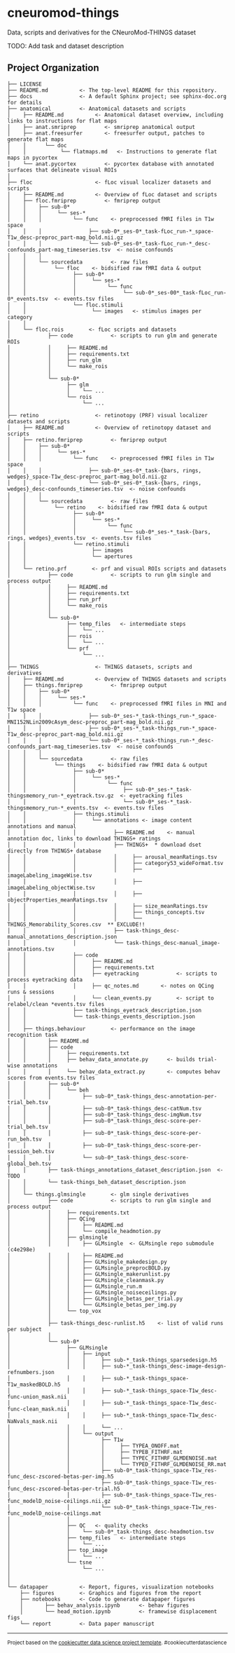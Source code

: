 cneuromod-things
==============================

Data, scripts and derivatives for the CNeuroMod-THINGS dataset

TODO: Add task and dataset description

Project Organization
------------

    ├── LICENSE
    ├── README.md          <- The top-level README for this repository.
    ├── docs               <- A default Sphinx project; see sphinx-doc.org for details
    ├── anatomical         <- Anatomical datasets and scripts
    │    ├── README.md          <- Anatomical dataset overview, including links to instructions for flat maps
    │    ├── anat.smriprep         <- smriprep anatomical output
    │    ├── anat.freesurfer       <- freesurfer output, patches to generate flat maps
    │    │      └── doc         
    │    │           └── flatmaps.md   <- Instructions to generate flat maps in pycortex
    │    └── anat.pycortex         <- pycortex database with annotated surfaces that delineate visual ROIs
    │
    ├── floc                    <- fLoc visual localizer datasets and scripts
    │    ├── README.md          <- Overview of fLoc dataset and scripts
    │    ├── floc.fmriprep         <- fmriprep output
    │    │    ├── sub-0*
    │    │    │     └── ses-*
    │    │    │          └── func    <- preprocessed fMRI files in T1w space
    │    │    │               ├── sub-0*_ses-0*_task-fLoc_run-*_space-T1w_desc-preproc_part-mag_bold.nii.gz
    │    │    │               └── sub-0*_ses-0*_task-fLoc_run-*_desc-confounds_part-mag_timeseries.tsv  <- noise confounds
    │    │    │  
    │    │    └── sourcedata         <- raw files
    │    │         └── floc    <- bidsified raw fMRI data & output   
    │    │               ├── sub-0*
    │    │               │     └── ses-*
    │    │               │          └── func
    │    │               │               └── sub-0*_ses-00*_task-fLoc_run-0*_events.tsv  <- events.tsv files
    │    │               └── floc.stimuli
    │    │                     └── images   <- stimulus images per category
    │    │
    │    └── floc.rois        <- fLoc scripts and datasets
    │            ├── code            <- scripts to run glm and generate ROIs
    │            │     ├── README.md    
    │            │     ├── requirements.txt          
    │            │     ├── run_glm    
    │            │     └── make_rois    
    │            │
    │            └── sub-0*
    │                  ├── glm
    │                  │    └── ...
    │                  └── rois
    │                       └── ...
    │
    ├── retino                  <- retinotopy (PRF) visual localizer datasets and scripts
    │    ├── README.md          <- Overview of retinotopy dataset and scripts
    │    ├── retino.fmriprep         <- fmriprep output
    │    │    ├── sub-0*
    │    │    │     └── ses-*
    │    │    │          └── func    <- preprocessed fMRI files in T1w space
    │    │    │               ├── sub-0*_ses-0*_task-{bars, rings, wedges}_space-T1w_desc-preproc_part-mag_bold.nii.gz
    │    │    │               └── sub-0*_ses-0*_task-{bars, rings, wedges}_desc-confounds_timeseries.tsv  <- noise confounds
    │    │    │  
    │    │    └── sourcedata         <- raw files
    │    │         └── retino    <- bidsified raw fMRI data & output   
    │    │               ├── sub-0*
    │    │               │     └── ses-*
    │    │               │          └── func
    │    │               │               └── sub-0*_ses-*_task-{bars, rings, wedges}_events.tsv  <- events.tsv files
    │    │               └── retino.stimuli
    │    │                     ├── images
    │    │                     └── apertures
    │    │
    │    └── retino.prf        <- prf and visual ROIs scripts and datasets
    │            ├── code            <- scripts to run glm single and process output
    │            │     ├── README.md    
    │            │     ├── requirements.txt          
    │            │     ├── run_prf    
    │            │     └── make_rois    
    │            │
    │            └── sub-0*
    │                  ├── temp_files   <- intermediate steps
    │                  │    └── ...
    │                  ├── rois
    │                  │    └── ...
    │                  └── prf
    │                       └── ...
    │
    ├── THINGS                  <- THINGS datasets, scripts and derivatives
    │    ├── README.md          <- Overview of THINGS datasets and scripts
    │    ├── things.fmriprep         <- fmriprep output
    │    │    ├── sub-0*
    │    │    │     └── ses-*
    │    │    │          └── func    <- preprocessed fMRI files in MNI and T1w space
    │    │    │               ├── sub-0*_ses-*_task-things_run-*_space-MNI152NLin2009cAsym_desc-preproc_part-mag_bold.nii.gz
    │    │    │               ├── sub-0*_ses-*_task-things_run-*_space-T1w_desc-preproc_part-mag_bold.nii.gz
    │    │    │               └── sub-0*_ses-*_task-things_run-*_desc-confounds_part-mag_timeseries.tsv  <- noise confounds
    │    │    │  
    │    │    └── sourcedata         <- raw files
    │    │         └── things    <- bidsified raw fMRI data & output   
    │    │               ├── sub-0*
    │    │               │     └── ses-*
    │    │               │          └── func
    │    │               │               ├── sub-0*_ses-*_task-thingsmemory_run-*_eyetrack.tsv.gz  <- eyetracking files
    │    │               │               └── sub-0*_ses-*_task-thingsmemory_run-*_events.tsv  <- events.tsv files
    │    │               ├── things.stimuli
    │    │               │     └── annotations <- image content annotations and manual
    │    │               │            ├── README.md    <- manual annotation doc, links to download THINGS+ ratings
    │    │               │            ├── THINGS+  * download dset directly from THINGS+ database
    │    │               │            │     ├── arousal_meanRatings.tsv
    │    │               │            │     ├── category53_wideFormat.tsv
    │    │               │            │     ├── imageLabeling_imageWise.tsv  
    │    │               │            │     ├── imageLabeling_objectWise.tsv
    │    │               │            │     ├── objectProperties_meanRatings.tsv  
    │    │               │            │     ├── size_meanRatings.tsv  
    │    │               │            │     ├── things_concepts.tsv  
    │    │               │            │     └── THINGS_Memorability_Scores.csv  ** EXCLUDE!!    
    │    │               │            ├── task-things_desc-manual_annotations_description.json
    │    │               │            └── task-things_desc-manual_image-annotations.tsv
    │    │               ├── code
    │    │               │     ├── README.md
    │    │               │     ├── requirements.txt    
    │    │               │     ├── eyetracking            <- scripts to process eyetracking data    
    │    │               │     ├── qc_notes.md       <- notes on QCing runs & sessions        
    │    │               │     └── clean_events.py        <- script to relabel/clean *events.tsv files
    │    │               ├── task-things_eyetrack_description.json
    │    │               └── task-things_events_description.json
    │    │
    │    ├── things.behaviour        <- performance on the image recognition task
    │    │       ├── README.md
    │    │       ├── code
    │    │       │     ├── requirements.txt
    │    │       │     ├── behav_data_annotate.py      <- builds trial-wise annotations   
    │    │       │     └── behav_data_extract.py       <- computes behav scores from events.tsv files
    │    │       ├── sub-0*
    │    │       │     └── beh
    │    │       │          ├── sub-0*_task-things_desc-annotation-per-trial_beh.tsv      
    │    │       │          ├── sub-0*_task-things_desc-catNum.tsv  
    │    │       │          ├── sub-0*_task-things_desc-imgNum.tsv  
    │    │       │          ├── sub-0*_task-things_desc-score-per-trial_beh.tsv    
    │    │       │          ├── sub-0*_task-things_desc-score-per-run_beh.tsv    
    │    │       │          ├── sub-0*_task-things_desc-score-per-session_beh.tsv    
    │    │       │          └── sub-0*_task-things_desc-score-global_beh.tsv    
    │    │       ├── task-things_annotations_dataset_description.json  <- TODO
    │    │       └── task-things_beh_dataset_description.json
    │    │
    │    └── things.glmsingle        <- glm single derivatives
    │            ├── code            <- scripts to run glm single and process output
    │            │     ├── requirements.txt      
    │            │     ├── QCing
    │            │     │    ├── README.md               
    │            │     │    └── compile_headmotion.py   
    │            │     ├── glmsingle       
    │            │     │    ├── GLMsingle  <- GLMsingle repo submodule (c4e298e)    
    │            │     │    ├── README.md       
    │            │     │    ├── GLMsingle_makedesign.py                   
    │            │     │    ├── GLMsingle_preprocBOLD.py
    │            │     │    ├── GLMsingle_makerunlist.py  
    │            │     │    ├── GLMsingle_cleanmask.py  
    │            │     │    ├── GLMsingle_run.m    
    │            │     │    ├── GLMsingle_noiseceilings.py          
    │            │     │    ├── GLMsingle_betas_per_trial.py  
    │            │     │    └── GLMsingle_betas_per_img.py
    │            │     └── top_vox    
    │            │
    │            ├── task-things_desc-runlist.h5    <- list of valid runs per subject
    │            │
    │            └── sub-0*
    │                  ├── GLMsingle
    │                  │    ├── input    
    │                  │    │     ├── sub-*_task-things_sparsedesign.h5
    │                  │    │     ├── sub-*_task-things_desc-image-design-refnumbers.json
    │                  │    │     ├── sub-*_task-things_space-T1w_maskedBOLD.h5     
    │                  │    │     ├── sub-*_task-things_space-T1w_desc-func-union_mask.nii
    │                  │    │     ├── sub-*_task-things_space-T1w_desc-func-clean_mask.nii
    │                  │    │     ├── sub-*_task-things_space-T1w_desc-NaNvals_mask.nii
    │                  │    │     └── ...    
    │                  │    └── output    
    │                  │          ├── T1w
    │                  │          │     ├── TYPEA_ONOFF.mat    
    │                  │          │     ├── TYPEB_FITHRF.mat   
    │                  │          │     ├── TYPEC_FITHRF_GLMDENOISE.mat
    │                  │          │     └── TYPED_FITHRF_GLMDENOISE_RR.mat  
    │                  │          ├── sub-0*_task-things_space-T1w_res-func_desc-zscored-betas-per-img.h5  
    │                  │          ├── sub-0*_task-things_space-T1w_res-func_desc-zscored-betas-per-trial.h5  
    │                  │          ├── sub-0*_task-things_space-T1w_res-func_modelD_noise-ceilings.nii.gz  
    │                  │          └── sub-0*_task-things_space-T1w_res-func_modelD_noise-ceilings.mat
    │                  │
    │                  ├── QC   <- quality checks
    │                  │    └── sub-0*_task-things_desc-headmotion.tsv
    │                  ├── temp_files   <- intermediate steps
    │                  │    └── ...
    │                  ├── top_image
    │                  │    └── ...
    │                  └── tsne
    │                       └── ...
    │            
    │
    └── datapaper          <- Report, figures, visualization notebooks
        ├── figures        <- Graphics and figures from the report
        ├── notebooks      <- Code to generate datapaper figures
        │       ├── behav_analysis.ipynb      <- behav figures     
        │       └── head_motion.ipynb         <- framewise displacement figs    
        └── report         <- Data paper manuscript

--------

<p><small>Project based on the <a target="_blank" href="https://drivendata.github.io/cookiecutter-data-science/">cookiecutter data science project template</a>. #cookiecutterdatascience</small></p>

